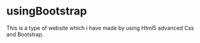 # usingBootstrap
This is a type of website which i have made by using Html5 advanced Css and Bootstrap.
